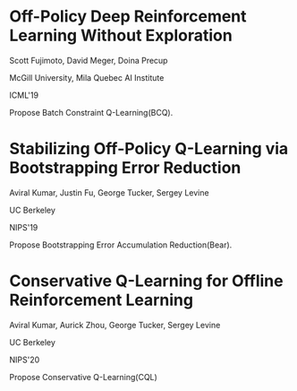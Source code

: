 # Off-Policy Deep Reinforcement Learning Without Exploration

Scott Fujimoto, David Meger, Doina Precup

McGill University, Mila Quebec AI Institute

ICML'19

Propose Batch Constraint Q-Learning(BCQ).

# Stabilizing Off-Policy Q-Learning via Bootstrapping Error Reduction

Aviral Kumar, Justin Fu, George Tucker, Sergey Levine

UC Berkeley

NIPS'19

Propose Bootstrapping Error Accumulation Reduction(Bear).

# Conservative Q-Learning for Offline Reinforcement Learning

Aviral Kumar, Aurick Zhou, George Tucker, Sergey Levine

UC Berkeley

NIPS'20

Propose Conservative Q-Learning(CQL)